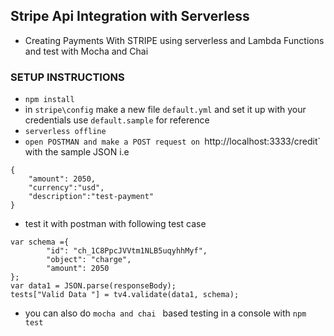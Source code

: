 ## Stripe Api Integration with Serverless

- Creating Payments With STRIPE using serverless and Lambda Functions and test with Mocha and Chai


### SETUP INSTRUCTIONS
- `npm install`
- in `stripe\config` make a new file `default.yml` and set it up with your credentials use `default.sample` for reference
- `serverless offline`
- `open POSTMAN and make a POST request on `http://localhost:3333/credit` with the sample JSON i.e 
```
{
	"amount": 2050,
	"currency":"usd",
	"description":"test-payment"
}
```
- test it with postman with following test case
```
var schema ={
        "id": "ch_1C8PpcJVVtm1NLB5uqyhhMyf",
        "object": "charge",
        "amount": 2050
};
var data1 = JSON.parse(responseBody);
tests["Valid Data "] = tv4.validate(data1, schema);

```

- you can also do `mocha and chai ` based testing in a console with `npm test`